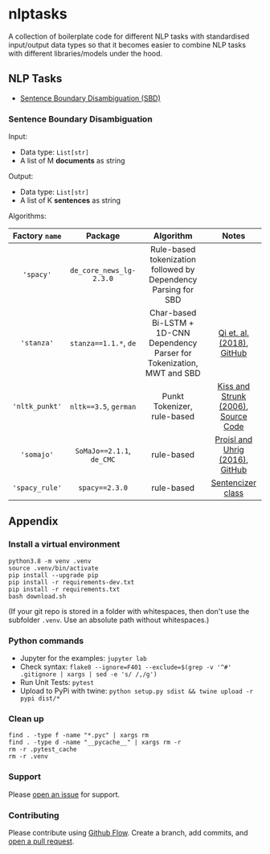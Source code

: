 # nlptasks
A collection of boilerplate code for different NLP tasks with standardised input/output data types so that it becomes easier to combine NLP tasks with different libraries/models under the hood.


## NLP Tasks
- [Sentence Boundary Disambiguation (SBD)](#sentence-boundary-disambiguation)


### Sentence Boundary Disambiguation
Input:

- Data type: `List[str]`
- A list of M **documents** as string

Output:

- Data type: `List[str]`
- A list of K **sentences** as string


Algorithms:

| Factory `name` | Package | Algorithm | Notes |
|:------:|:-------:|:---------:|:-----:|
| `'spacy'` | `de_core_news_lg-2.3.0` | Rule-based tokenization followed by Dependency Parsing for SBD | |
| `'stanza'` | `stanza==1.1.*`, `de` | Char-based Bi-LSTM + 1D-CNN Dependency Parser for Tokenization, MWT and SBD | [Qi et. al. (2018)](https://nlp.stanford.edu/pubs/qi2018universal.pdf), [GitHub](https://github.com/stanfordnlp/stanza/tree/master/stanza/models) |
| `'nltk_punkt'` | `nltk==3.5`, `german` | Punkt Tokenizer, rule-based | [Kiss and Strunk (2006)](https://www.aclweb.org/anthology/J06-4003.pdf), [Source Code](https://www.nltk.org/_modules/nltk/tokenize/punkt.html) |
| `'somajo'` | `SoMaJo==2.1.1`, `de_CMC` | rule-based | [Proisl and Uhrig (2016)](http://aclweb.org/anthology/W16-2607), [GitHub](https://github.com/tsproisl/SoMaJo) |
| `'spacy_rule'` | `spacy==2.3.0` | rule-based | [Sentencizer class](https://spacy.io/api/sentencizer) |


## Appendix

### Install a virtual environment

```
python3.8 -m venv .venv
source .venv/bin/activate
pip install --upgrade pip
pip install -r requirements-dev.txt
pip install -r requirements.txt
bash download.sh
```

(If your git repo is stored in a folder with whitespaces, then don't use the subfolder `.venv`. Use an absolute path without whitespaces.)

### Python commands

* Jupyter for the examples: `jupyter lab`
* Check syntax: `flake8 --ignore=F401 --exclude=$(grep -v '^#' .gitignore | xargs | sed -e 's/ /,/g')`
* Run Unit Tests: `pytest`
* Upload to PyPi with twine: `python setup.py sdist && twine upload -r pypi dist/*`

### Clean up 

```
find . -type f -name "*.pyc" | xargs rm
find . -type d -name "__pycache__" | xargs rm -r
rm -r .pytest_cache
rm -r .venv
```


### Support
Please [open an issue](https://github.com/ulf1/nlptasks/issues/new) for support.


### Contributing
Please contribute using [Github Flow](https://guides.github.com/introduction/flow/). Create a branch, add commits, and [open a pull request](https://github.com/ulf1/nlptasks/compare/).
